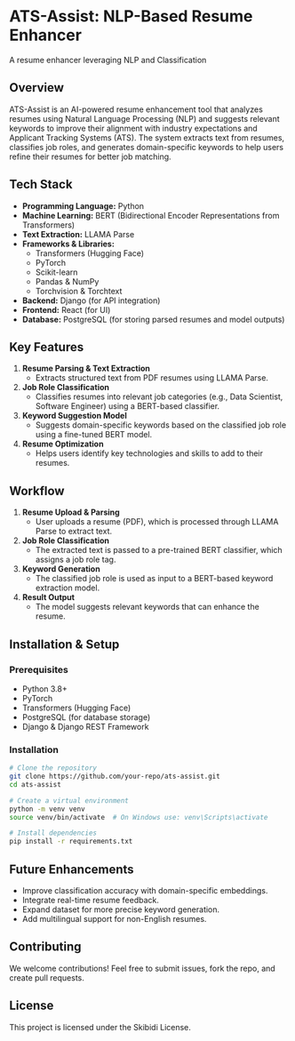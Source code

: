 # ATS-Assist: NLP-Based Resume Enhancer
A resume enhancer leveraging NLP and Classification

## Overview
ATS-Assist is an AI-powered resume enhancement tool that analyzes resumes using Natural Language Processing (NLP) and suggests relevant keywords to improve their alignment with industry expectations and Applicant Tracking Systems (ATS). The system extracts text from resumes, classifies job roles, and generates domain-specific keywords to help users refine their resumes for better job matching.

## Tech Stack
- **Programming Language:** Python
- **Machine Learning:** BERT (Bidirectional Encoder Representations from Transformers)
- **Text Extraction:** LLAMA Parse
- **Frameworks & Libraries:**
  - Transformers (Hugging Face)
  - PyTorch
  - Scikit-learn
  - Pandas & NumPy
  - Torchvision & Torchtext
- **Backend:** Django (for API integration)
- **Frontend:** React (for UI)
- **Database:** PostgreSQL (for storing parsed resumes and model outputs)

## Key Features
1. **Resume Parsing & Text Extraction**
   - Extracts structured text from PDF resumes using LLAMA Parse.
2. **Job Role Classification**
   - Classifies resumes into relevant job categories (e.g., Data Scientist, Software Engineer) using a BERT-based classifier.
3. **Keyword Suggestion Model**
   - Suggests domain-specific keywords based on the classified job role using a fine-tuned BERT model.
4. **Resume Optimization**
   - Helps users identify key technologies and skills to add to their resumes.

## Workflow
1. **Resume Upload & Parsing**
   - User uploads a resume (PDF), which is processed through LLAMA Parse to extract text.
2. **Job Role Classification**
   - The extracted text is passed to a pre-trained BERT classifier, which assigns a job role tag.
3. **Keyword Generation**
   - The classified job role is used as input to a BERT-based keyword extraction model.
4. **Result Output**
   - The model suggests relevant keywords that can enhance the resume.

## Installation & Setup
### Prerequisites
- Python 3.8+
- PyTorch
- Transformers (Hugging Face)
- PostgreSQL (for database storage)
- Django & Django REST Framework

### Installation
```sh
# Clone the repository
git clone https://github.com/your-repo/ats-assist.git
cd ats-assist

# Create a virtual environment
python -m venv venv
source venv/bin/activate  # On Windows use: venv\Scripts\activate

# Install dependencies
pip install -r requirements.txt
```

## Future Enhancements
- Improve classification accuracy with domain-specific embeddings.
- Integrate real-time resume feedback.
- Expand dataset for more precise keyword generation.
- Add multilingual support for non-English resumes.

## Contributing
We welcome contributions! Feel free to submit issues, fork the repo, and create pull requests.

## License
This project is licensed under the Skibidi License.

